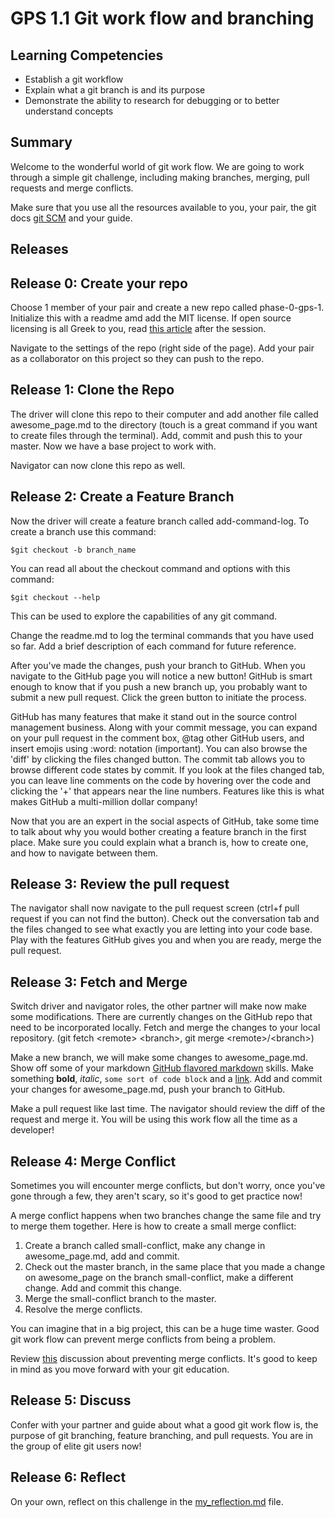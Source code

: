 # GPS 1.1 Git work flow and branching

## Learning Competencies
- Establish a git workflow
- Explain what a git branch is and its purpose
- Demonstrate the ability to research for debugging or to better understand concepts


## Summary

Welcome to the wonderful world of git work flow. We are going to work through a simple git challenge, including making branches, merging, pull requests and merge conflicts.

Make sure that you use all the resources available to you, your pair, the git docs [git SCM](http://git-scm.com/documentation) and your guide.

## Releases

## Release 0: Create your repo

Choose 1 member of your pair and create a new repo called phase-0-gps-1. Initialize this with a readme amd add the MIT license. If open source licensing is all Greek to you, read [this article](http://choosealicense.com/) after the session.

Navigate to the settings of the repo (right side of the page). Add your pair as a collaborator on this project so they can push to the repo.

## Release 1: Clone the Repo

The driver will clone this repo to their computer and add another file called awesome_page.md to the directory (touch is a great command if you want to create files through the terminal). Add, commit and push this to your master. Now we have a base project to work with.

Navigator can now clone this repo as well.

## Release 2: Create a Feature Branch

Now the driver will create a feature branch called add-command-log. To create a branch use this command:

  `$git checkout -b branch_name`

You can read all about the checkout command and options with this command:

  `$git checkout --help`

This can be used to explore the capabilities of any git command.

Change the readme.md to log the terminal commands that you have used so far. Add a brief description of each command for future reference.

After you've made the changes, push your branch to GitHub. When you navigate to the GitHub page you will notice a new button! GitHub is smart enough to know that if you push a new branch up, you probably want to submit a new pull request. Click the green button to initiate the process.

GitHub has many features that make it stand out in the source control management business. Along with your commit message, you can expand on your pull request in the comment box, @tag other GitHub users, and insert emojis using :word: notation (important). You can also browse the 'diff' by clicking the files changed button. The commit tab allows you to browse different code states by commit. If you look at the files changed tab, you can leave line comments on the code by hovering over the code and clicking the '+' that appears near the line numbers. Features like this is what makes GitHub a multi-million dollar company!

Now that you are an expert in the social aspects of GitHub, take some time to talk about why you would bother creating a feature branch in the first place. Make sure you could explain what a branch is, how to create one, and how to navigate between them.

## Release 3: Review the pull request

The navigator shall now navigate to the pull request screen (ctrl+f pull request if you can not find the button). Check out the conversation tab and the files changed to see what exactly you are letting into your code base. Play with the features GitHub gives you and when you are ready, merge the pull request.

## Release 3: Fetch and Merge

Switch driver and navigator roles, the other partner will make now make some modifications. There are currently changes on the GitHub repo that need to be incorporated locally. Fetch and merge the changes to your local repository. (git fetch \<remote\> \<branch\>, git merge \<remote\>/\<branch\>)

Make a new branch, we will make some changes to awesome_page.md. Show off some of your markdown [ GitHub flavored markdown](https://help.GitHub.com/articles/GitHub-flavored-markdown/) skills. Make something **bold**, *italic*, `some sort of code block` and a [link](http://daringfireball.net/projects/markdown/syntax). Add and commit your changes for awesome_page.md, push your branch to GitHub.

Make a pull request like last time. The navigator should review the diff of the request and merge it. You will be using this work flow all the time as a developer!

## Release 4: Merge Conflict
Sometimes you will encounter merge conflicts, but don't worry, once you've gone through a few, they aren't scary, so it's good to get practice now!

A merge conflict happens when two branches change the same file and try to merge them together. Here is how to create a small merge conflict:

1. Create a branch called small-conflict, make any change in awesome_page.md, add and commit.
2. Check out the master branch, in the same place that you made a change on awesome_page on the branch small-conflict, make a different change. Add and commit this change.
3. Merge the small-conflict branch to the master.
4. Resolve the merge conflicts.

You can imagine that in a big project, this can be a huge time waster. Good git work flow can prevent merge conflicts from being a problem.

Review [this](http://stackoverflow.com/questions/16490873/how-to-avoid-git-conflicts-in-a-team) discussion about preventing merge conflicts. It's good to keep in mind as you move forward with your git education.

## Release 5: Discuss

Confer with your partner and guide about what a good git work flow is, the purpose of git branching, feature branching, and pull requests. You are in the group of elite git users now!

## Release 6: Reflect
On your own, reflect on this challenge in the [my_reflection.md](my_reflection.md) file.
